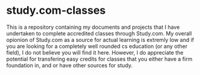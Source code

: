 # study.com-classes
  This is a repository containing my documents and projects that I have undertaken to complete accredited classes through Study.com. My overall opionion of Study.com as a source for actual learning is extremly low and if you are looking for a completely well rounded cs education (or any other field), I do not believe you will find it here. However, I do appreciate the potential for transfering easy credits for classes that you either have a firm foundation in, and or have other sources for study.
